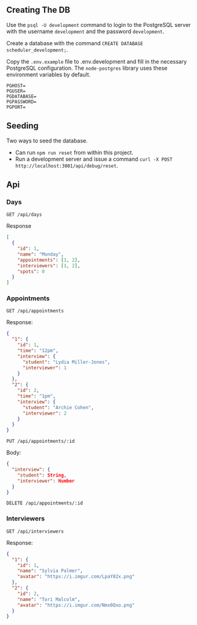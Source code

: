 ## Creating The DB

Use the `psql -U development` command to login to the PostgreSQL server with the username `development` and the password `development`.

Create a database with the command `CREATE DATABASE scheduler_development;`.

Copy the `.env.example` file to .env.development and fill in the necessary PostgreSQL configuration. The `node-postgres` library uses these environment variables by default.

```
PGHOST=
PGUSER=
PGDATABASE=
PGPASSWORD=
PGPORT=
```

## Seeding

Two ways to seed the database.

- Can run `npm run reset` from within this project.
- Run a development server and issue a command `curl -X POST http://localhost:3001/api/debug/reset`.

## Api

### Days

`GET /api/days`

Response

```json
[
  {
    "id": 1,
    "name": "Monday",
    "appointments": [1, 2],
    "interviewers": [1, 2],
    "spots": 0
  }
]
```

### Appointments

`GET /api/appointments`

Response:

```json
{
  "1": {
    "id": 1,
    "time": "12pm",
    "interview": {
      "student": "Lydia Miller-Jones",
      "interviewer": 1
    }
  },
  "2": {
    "id": 2,
    "time": "1pm",
    "interview": {
      "student": "Archie Cohen",
      "interviewer": 2
    }
  }
}
```

`PUT /api/appointments/:id`

Body:

```json
{
  "interview": {
    "student": String,
    "interviewer": Number
  }
}
```

`DELETE /api/appointments/:id`

### Interviewers

`GET /api/interviewers`

Response:

```json
{
  "1": {
    "id": 1,
    "name": "Sylvia Palmer",
    "avatar": "https://i.imgur.com/LpaY82x.png"
  },
  "2": {
    "id": 2,
    "name": "Tori Malcolm",
    "avatar": "https://i.imgur.com/Nmx0Qxo.png"
  }
}
```

